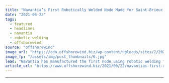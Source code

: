 ```yaml
---
title: "Navantia’s First Robotically Welded Node Made for Saint-Brieuc OWF"
date: "2021-06-22"
tags: 
  - featured
  - headlines
  - navantia
  - robotic welding
  - offshorewind
source: "offshorewind"
image_url: "https://cdn.offshorewind.biz/wp-content/uploads/sites/2/2021/06/22105010/Navantia-robotic-cell.jpg"
image_fp: "/assets/img/post_thumbnails/6.jpg"
lead: "Navantia has manufactured the first node using robotic welding for the Saint-Brieuc offshore wind"
article_url: "https://www.offshorewind.biz/2021/06/22/navantias-first-robotically-welded-node-made-for-saint-brieuc-owf/"
---
```


---
